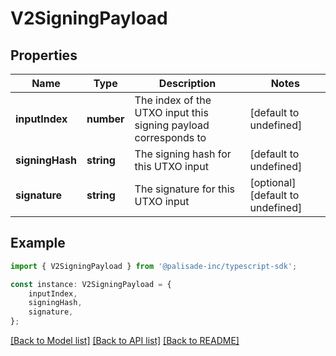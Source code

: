 # V2SigningPayload


## Properties

Name | Type | Description | Notes
------------ | ------------- | ------------- | -------------
**inputIndex** | **number** | The index of the UTXO input this signing payload corresponds to | [default to undefined]
**signingHash** | **string** | The signing hash for this UTXO input | [default to undefined]
**signature** | **string** | The signature for this UTXO input | [optional] [default to undefined]

## Example

```typescript
import { V2SigningPayload } from '@palisade-inc/typescript-sdk';

const instance: V2SigningPayload = {
    inputIndex,
    signingHash,
    signature,
};
```

[[Back to Model list]](../README.md#documentation-for-models) [[Back to API list]](../README.md#documentation-for-api-endpoints) [[Back to README]](../README.md)
